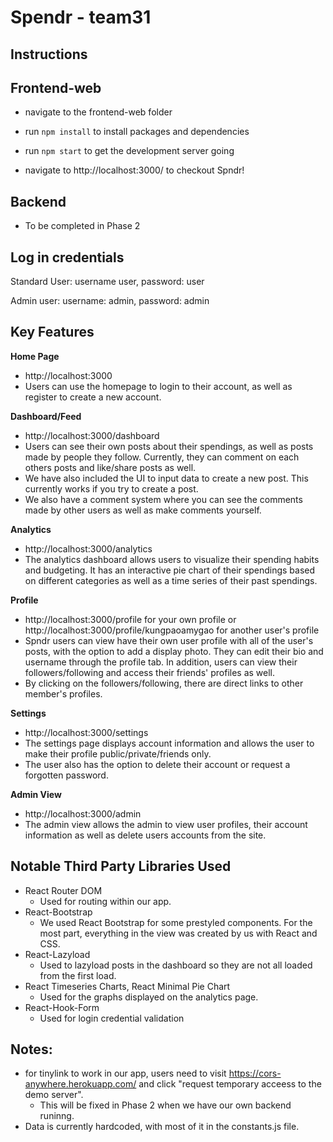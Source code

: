 # Spendr - team31

## Instructions

## Frontend-web

- navigate to the frontend-web folder 

- run `npm install` to install packages and dependencies 

- run `npm start` to get the development server going 

- navigate to http://localhost:3000/ to checkout Spndr!

## Backend

 - To be completed in Phase 2

## Log in credentials
Standard User: username user, password: user

Admin user: username: admin, password: admin

## Key Features

**Home Page**
 - http://localhost:3000
 - Users can use the homepage to login to their account, as well as register to create a new account.

**Dashboard/Feed**
 - http://localhost:3000/dashboard
 - Users can see their own posts about their spendings, as well as posts made by people they follow. Currently, they can comment on each others posts and like/share posts as well. 
 - We have also included the UI to input data to create a new post. This currently works if you try to create a post.
 - We also have a comment system where you can see the comments made by other users as well as make comments yourself. 

**Analytics**
 - http://localhost:3000/analytics
 - The analytics dashboard allows users to visualize their spending habits and budgeting. It has an interactive pie chart of their spendings based on different categories as well as a time series of their past spendings.

**Profile**
 - http://localhost:3000/profile for your own profile or http://localhost:3000/profile/kungpaoamygao for another user's profile
 - Spndr users can view have their own user profile with all of the user's posts, with the option to add a display photo. They can edit their bio and username through the profile tab. In addition, users can view their followers/following and access their friends' profiles as well.
- By clicking on the followers/following, there are direct links to other member's profiles. 

**Settings**
 - http://localhost:3000/settings
 - The settings page displays account information and allows the user to make their profile public/private/friends only.
 - The user also has the option to delete their account or request a forgotten password.

**Admin View**
- http://localhost:3000/admin
 - The admin view allows the admin to view user profiles, their account information as well as delete users accounts from the site.

## Notable Third Party Libraries Used
- React Router DOM
    - Used for routing within our app.
- React-Bootstrap
    - We used React Bootstrap for some prestyled components. For the most part, everything in the view was created by us with React and CSS.
- React-Lazyload
    - Used to lazyload posts in the dashboard so they are not all loaded from the first load.
- React Timeseries Charts, React Minimal Pie Chart
    - Used for the graphs displayed on the analytics page.
- React-Hook-Form
    - Used for login credential validation

## Notes:
- for tinylink to work in our app, users need to visit https://cors-anywhere.herokuapp.com/ and click "request temporary acceess to the demo server". 
  - This will be fixed in Phase 2 when we have our own backend runinng.
- Data is currently hardcoded, with most of it in the constants.js file.
